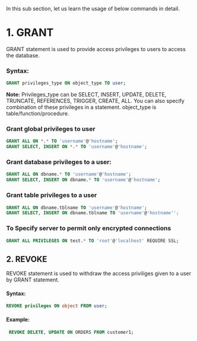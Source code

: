 In this sub section, let us learn the usage of below commands in detail.

# 1. GRANT
GRANT statement is used to provide access privileges to users to access the database.

### Syntax:
```sql
GRANT privileges_type ON object_type TO user;
```

**Note:** Privileges_type can be SELECT, INSERT, UPDATE, DELETE, TRUNCATE, REFERENCES, TRIGGER, CREATE, ALL. You can also specify combination of these privileges in a statement.
object_type is table/function/procedure.



### Grant global privileges to user

```sql
GRANT ALL ON *.* TO 'username'@'hostname';
GRANT SELECT, INSERT ON *.* TO 'username'@'hostname';

```

### Grant database privileges to a user:
```sql
GRANT ALL ON dbname.* TO 'username'@'hostname';
GRANT SELECT, INSERT ON dbname.* TO 'username'@'hostname';
```


### Grant table privileges to a user
```sql
GRANT ALL ON dbname.tblname TO 'username'@'hostname';
GRANT SELECT, INSERT ON dbname.tblname TO 'username'@'hostname'';
```
### To Specify server to permit only encrypted connections
```sql
GRANT ALL PRIVILEGES ON test.* TO 'root'@'localhost' REQUIRE SSL;
```

## 2. REVOKE
 REVOKE statement is used to withdraw the access priviliges given to a user by GRANT statement.

#### Syntax:

```sql
REVOKE privileges ON object FROM user;
```

#### Example:
```sql
 REVOKE DELETE, UPDATE ON ORDERS FROM customer1;
 ```
